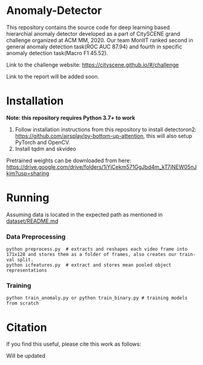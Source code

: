 # Anomaly-Detector
This repository contains the source code for deep learning based hierarchial anomaly detector developed as a part of CitySCENE grand challenge organized at ACM MM, 2020. Our team MonIIT ranked second in general anomaly detection task(ROC AUC 87.94) and fourth in specific anomaly detection task(Macro F1 45.52).

Link to the challenge website: https://cityscene.github.io/#/challenge

Link to the report will be added soon.

# Installation
**Note: this repository requires Python 3.7+ to work**
1. Follow installation instructions from this repository to install detectoron2: https://github.com/airsplay/py-bottom-up-attention, this will also setup PyTorch and OpenCV.
2. Install tqdm and skvideo

Pretrained weights can be downloaded from here: https://drive.google.com/drive/folders/1iYjCekm571GgJbd4m_kT7jNEW05nJkjm?usp=sharing

# Running
Assuming data is located in the expected path as mentioned in [dataset/README.md](https://github.com/soumilkanwal80/Anomaly-Detector/blob/master/dataset/README.md)

### Data Preprocessing 
```
python preprocess.py  # extracts and reshapes each video frame into 171x128 and stores them as a folder of frames, also creates our train-val split.     
python icfeatures.py  # extract and stores mean pooled object representations 
```

### Training
```
python train_anomaly.py or python train_binary.py # training models from scratch
```

# Citation
If you find this useful, please cite this work as follows:

Will be updated
